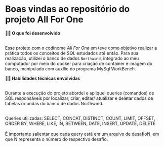 # Boas vindas ao repositório do projeto All For One

<summary><strong>👨‍💻 O que foi desenvolvido</strong></summary><br />

Esse projeto com o codinome _All For One_ em teve como objetivo realizar a prática todos os conceitos de SQL estudados até então. Para sua  realização, utilizei o banco de dados `Northwind`, integrado ao meu computador por meio do docker para criação de container e imagem do banco, manipulado com auxílio do programa MySql WorkBench. 

<summary><strong>👨‍💻 Habilidades técnicas envolvidas</strong></summary><br />

Durante a execução do projeto abordei e apliquei queries (comandos) de SQL responsáveis por localizar, criar, editar/ atualizar e deletar dados de tabelas oriundas do banco de dados Northwind. <br /><br />

<summary>Queries utilizadas:
SELECT, CONCAT, DISTINCT, COUNT, LIMIT, OFFSET, ORDER BY, WHERE, LIKE, IN, BETWEEN, DATE, INSERT, UPDATE, DELETE
<br /><br />
<summary>É importante salientar que cada query está em um arquivo de desafioN, em que N representa o número do respectivo desafio. 
